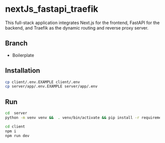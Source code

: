 # nextJs_fastapi_traefik

This full-stack application integrates Next.js for the frontend, FastAPI for the backend, and Traefik as the dynamic routing and reverse proxy server. 

## Branch

-  Boilerplate

## Installation

```bash
cp client/.env.EXAMPLE client/.env
cp server/app/.env.EXAMPLE server/app/.env
```

## Run 

```bash
cd  server
python -m venv venv &&  . venv/bin/activate && pip install -r requirements.txt && fastapi dev app/main.py

cd client
npm i 
npm run dev
```